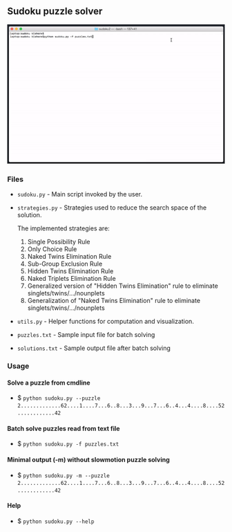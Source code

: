 
## Sudoku puzzle solver
![demo.gif](https://github.com/kishorepv/Sudoku/blob/master/demo.gif)

### Files

* `sudoku.py` - Main script invoked by the user.
* `strategies.py` - Strategies used to reduce the search space of the solution.  

  The implemented strategies are:
   1. Single Possibility Rule  
   2. Only Choice Rule  
   3. Naked Twins Elimination Rule  
   4. Sub-Group Exclusion Rule  
   5. Hidden Twins Elimination Rule 
   6. Naked Triplets Elimination Rule  
   7. Generalized version of "Hidden Twins Elimination" rule to eliminate singlets/twins/.../nounplets
   8. Generalization of "Naked Twins Elimination" rule to eliminate singlets/twins/.../nounplets 
     

* `utils.py` - Helper functions for computation and visualization.
* `puzzles.txt` - Sample input file for batch solving
* `solutions.txt` - Sample output file after batch solving


### Usage
#### Solve a puzzle from cmdline
* $ `python sudoku.py --puzzle 2.............62....1....7...6..8...3...9...7...6..4...4....8....52............42`
#### Batch solve puzzles read from text file
* $ `python sudoku.py -f puzzles.txt`
#### Minimal output (-m) without slowmotion puzzle solving 
* $ `python sudoku.py -m --puzzle 2.............62....1....7...6..8...3...9...7...6..4...4....8....52............42`
#### Help
* $ `python sudoku.py --help`
